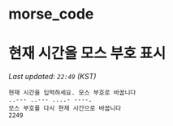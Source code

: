 # morse_code
# 현재 시간을 모스 부호 표시
<!-- MORSE_TIME_START -->
_Last updated: `22:49` (KST)_

```
현재 시간을 입력하세요. 모스 부호로 바꿉니다
..--- ..--- ....- ----.
모스 부호를 다시 현재 시간으로 바꿉니다
2249
```
<!-- MORSE_TIME_END -->
